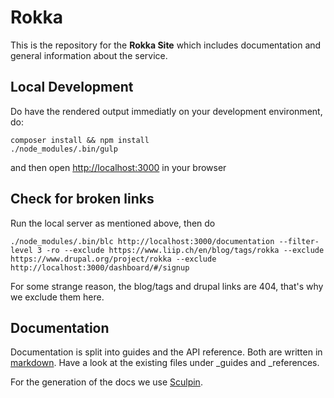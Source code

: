 Rokka
=====

This is the repository for the __Rokka Site__ which includes documentation and general information about the service.

Local Development
-----------------

Do have the rendered output immediatly on your development environment, do:

```
composer install && npm install
./node_modules/.bin/gulp
```

and then open [http://localhost:3000](http://localhost:3000) in your browser

Check for broken links
----------------------

Run the local server as mentioned above, then do

```
./node_modules/.bin/blc http://localhost:3000/documentation --filter-level 3 -ro --exclude https://www.liip.ch/en/blog/tags/rokka --exclude https://www.drupal.org/project/rokka --exclude http://localhost:3000/dashboard/#/signup 

```

For some strange reason, the blog/tags and drupal links are 404, that's why we exclude them here.


Documentation
-----------------

Documentation is split into guides and the API reference. Both are written in [markdown](https://daringfireball.net/projects/markdown/).
Have a look at the existing files under _guides and _references.

For the generation of the docs we use [Sculpin](https://sculpin.io/documentation/).
